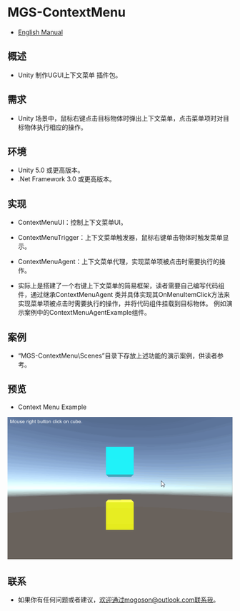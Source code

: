﻿# MGS-ContextMenu
- [English Manual](./README.md)

## 概述
- Unity 制作UGUI上下文菜单 插件包。

## 需求
- Unity 场景中，鼠标右键点击目标物体时弹出上下文菜单，点击菜单项时对目标物体执行相应的操作。

## 环境
- Unity 5.0 或更高版本。
- .Net Framework 3.0 或更高版本。

## 实现
- ContextMenuUI：控制上下文菜单UI。
- ContextMenuTrigger：上下文菜单触发器，鼠标右键单击物体时触发菜单显示。
- ContextMenuAgent：上下文菜单代理，实现菜单项被点击时需要执行的操作。

- 实际上是搭建了一个右键上下文菜单的简易框架，读者需要自己编写代码组件，通过继承ContextMenuAgent
  类并具体实现其OnMenuItemClick方法来实现菜单项被点击时需要执行的操作，并将代码组件挂载到目标物体。
  例如演示案例中的ContextMenuAgentExample组件。

## 案例
- “MGS-ContextMenu\Scenes”目录下存放上述功能的演示案例，供读者参考。

## 预览
- Context Menu Example

![Context Menu Example](./Attachments/README_Image/ContextMenuExample.gif)

## 联系
- 如果你有任何问题或者建议，欢迎通过mogoson@outlook.com联系我。